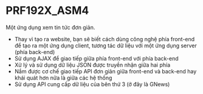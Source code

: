﻿# PRF192X_ASM4

Một ứng dụng xem tin tức đơn giản.

- Thay vì tạo ra website, bạn sẽ biết cách dùng công nghệ phía front-end để tạo ra một ứng dụng client, tương tác dữ liệu với một ứng dụng server (phía back-end)
- Sử dụng AJAX để giao tiếp giữa phía front-end với phía back-end
- Xử lý và sử dụng dữ liệu JSON được truyền nhận giữa hai phía
- Nắm được cơ chế giao tiếp API đơn giản giữa front-end và back-end hay khái quát hơn nữa là giữa các hệ thống
- Sử dụng API cung cấp dữ liệu của bên thứ 3 (ở đây là GNews)
